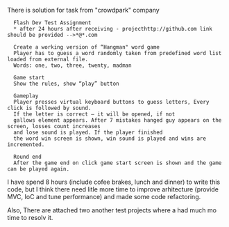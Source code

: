 There is solution for task from "crowdpark" company

      Flash Dev Test Assignment
      * after 24 hours after receiving - projecthttp://github.com link should be provided -->*@*.com
      
      Create a working version of “Hangman" word game
      Player has to guess a word randomly taken from predefined word list loaded from external file.
      Words: one, two, three, twenty, madman
      
      Game start
      Show the rules, show “play” button
      
      Gameplay
      Player presses virtual keyboard buttons to guess letters, Every click is followed by sound.
      If the letter is correct – it will be opened, if not
      gallows element appears. After 7 mistakes hanged guy appears on the screen, losses count increases 
      and lose sound is played. If the player finished
      the word win screen is shown, win sound is played and wins are incremented.
      
      Round end
      After the game end on click game start screen is shown and the game can be played again.

I have spend 8 hours (include cofee brakes, lunch and dinner) to write this code, but I think
there need litle more time to improve arhitecture (provide MVC, IoC and tune performance) and
made some code refactoring.

Also, There are attached two another test projects where a had
much mo time to resolv it.
